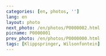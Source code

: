 ```yaml
---
categories: [en, photos, '']
lang: en
layout: photo
next_photo: /en/photos/P0000002.html
picname: P0000001
prev_photo: /en/photos/P0000000.html
tags: [Klippspringer, Wilsonfontein]
---
```

